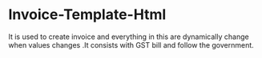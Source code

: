 # Invoice-Template-Html
It is used to create invoice and everything in this are dynamically change when values changes
.It consists with GST bill and follow the government. 
